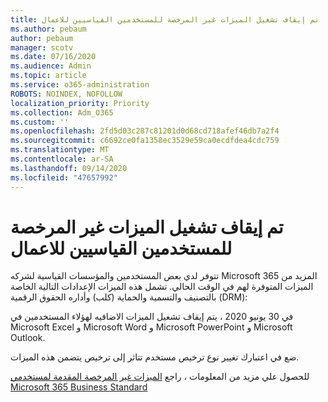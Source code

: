 ```yaml
---
title: تم إيقاف تشغيل الميزات غير المرخصة للمستخدمين القياسيين للاعمال
ms.author: pebaum
author: pebaum
manager: scotv
ms.date: 07/16/2020
ms.audience: Admin
ms.topic: article
ms.service: o365-administration
ROBOTS: NOINDEX, NOFOLLOW
localization_priority: Priority
ms.collection: Adm_O365
ms.custom: ''
ms.openlocfilehash: 2fd5d03c287c81201d0d68cd718afef46db7a2f4
ms.sourcegitcommit: c6692ce0fa1358ec3529e59ca0ecdfdea4cdc759
ms.translationtype: MT
ms.contentlocale: ar-SA
ms.lasthandoff: 09/14/2020
ms.locfileid: "47657992"
---
```

# <a name="unlicensed-features-turned-off-for-business-standard-users"></a>تم إيقاف تشغيل الميزات غير المرخصة للمستخدمين القياسيين للاعمال

تتوفر لدي بعض المستخدمين والمؤسسات القياسية لشركه Microsoft 365 المزيد من الميزات المتوفرة لهم في الوقت الحالي. تشمل هذه الميزات الإعدادات التالية الخاصة بالتصنيف والتسمية والحماية (كلب) وأداره الحقوق الرقمية (DRM):
    
في 30 يونيو 2020 ، يتم إيقاف تشغيل الميزات الاضافيه لهؤلاء المستخدمين في Microsoft Excel و Microsoft Word و Microsoft PowerPoint و Microsoft Outlook.

ضع في اعتبارك تغيير نوع ترخيص مستخدم تتاثر إلى ترخيص يتضمن هذه الميزات. 

للحصول علي مزيد من المعلومات ، راجع [الميزات غير المرخصة المقدمة لمستخدمي Microsoft 365 Business Standard](https://support.microsoft.com/help/4568654/extra-features-to-be-turned-off-for-microsoft-365-business-standard?preview)